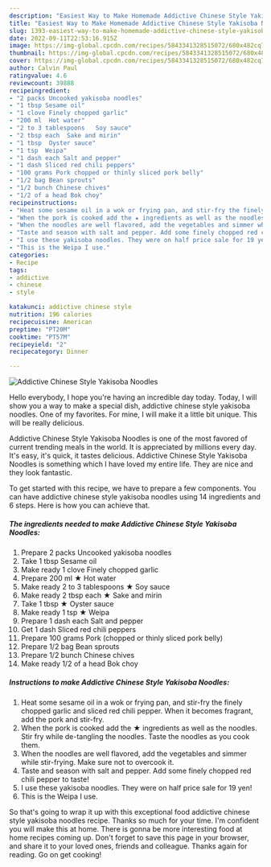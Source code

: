 ```yaml
---
description: "Easiest Way to Make Homemade Addictive Chinese Style Yakisoba Noodles"
title: "Easiest Way to Make Homemade Addictive Chinese Style Yakisoba Noodles"
slug: 1393-easiest-way-to-make-homemade-addictive-chinese-style-yakisoba-noodles
date: 2022-09-11T22:53:16.915Z
image: https://img-global.cpcdn.com/recipes/5843341328515072/680x482cq70/addictive-chinese-style-yakisoba-noodles-recipe-main-photo.jpg
thumbnail: https://img-global.cpcdn.com/recipes/5843341328515072/680x482cq70/addictive-chinese-style-yakisoba-noodles-recipe-main-photo.jpg
cover: https://img-global.cpcdn.com/recipes/5843341328515072/680x482cq70/addictive-chinese-style-yakisoba-noodles-recipe-main-photo.jpg
author: Calvin Paul
ratingvalue: 4.6
reviewcount: 39888
recipeingredient:
- "2 packs Uncooked yakisoba noodles"
- "1 tbsp Sesame oil"
- "1 clove Finely chopped garlic"
- "200 ml  Hot water"
- "2 to 3 tablespoons   Soy sauce"
- "2 tbsp each  Sake and mirin"
- "1 tbsp  Oyster sauce"
- "1 tsp  Weipa"
- "1 dash each Salt and pepper"
- "1 dash Sliced red chili peppers"
- "100 grams Pork chopped or thinly sliced pork belly"
- "1/2 bag Bean sprouts"
- "1/2 bunch Chinese chives"
- "1/2 of a head Bok choy"
recipeinstructions:
- "Heat some sesame oil in a wok or frying pan, and stir-fry the finely chopped garlic and sliced red chili pepper. When it becomes fragrant, add the pork and stir-fry."
- "When the pork is cooked add the ★ ingredients as well as the noodles. Stir fry while de-tangling the noodles. Taste the noodles as you cook them."
- "When the noodles are well flavored, add the vegetables and simmer while stir-frying. Make sure not to overcook it."
- "Taste and season with salt and pepper. Add some finely chopped red chili pepper to taste!"
- "I use these yakisoba noodles. They were on half price sale for 19 yen!"
- "This is the Weipa I use."
categories:
- Recipe
tags:
- addictive
- chinese
- style

katakunci: addictive chinese style 
nutrition: 196 calories
recipecuisine: American
preptime: "PT20M"
cooktime: "PT57M"
recipeyield: "2"
recipecategory: Dinner

---
```



![Addictive Chinese Style Yakisoba Noodles](https://img-global.cpcdn.com/recipes/5843341328515072/680x482cq70/addictive-chinese-style-yakisoba-noodles-recipe-main-photo.jpg)

Hello everybody, I hope you're having an incredible day today. Today, I will show you a way to make a special dish, addictive chinese style yakisoba noodles. One of my favorites. For mine, I will make it a little bit unique. This will be really delicious.



Addictive Chinese Style Yakisoba Noodles is one of the most favored of current trending meals in the world. It is appreciated by millions every day. It's easy, it's quick, it tastes delicious. Addictive Chinese Style Yakisoba Noodles is something which I have loved my entire life. They are nice and they look fantastic.


To get started with this recipe, we have to prepare a few components. You can have addictive chinese style yakisoba noodles using 14 ingredients and 6 steps. Here is how you can achieve that.

<!--inarticleads1-->

##### The ingredients needed to make Addictive Chinese Style Yakisoba Noodles:

1. Prepare 2 packs Uncooked yakisoba noodles
1. Take 1 tbsp Sesame oil
1. Make ready 1 clove Finely chopped garlic
1. Prepare 200 ml ★ Hot water
1. Make ready 2 to 3 tablespoons  ★ Soy sauce
1. Make ready 2 tbsp each ★ Sake and mirin
1. Take 1 tbsp ★ Oyster sauce
1. Make ready 1 tsp ★ Weipa
1. Prepare 1 dash each Salt and pepper
1. Get 1 dash Sliced red chili peppers
1. Prepare 100 grams Pork (chopped or thinly sliced pork belly)
1. Prepare 1/2 bag Bean sprouts
1. Prepare 1/2 bunch Chinese chives
1. Make ready 1/2 of a head Bok choy




<!--inarticleads2-->

##### Instructions to make Addictive Chinese Style Yakisoba Noodles:

1. Heat some sesame oil in a wok or frying pan, and stir-fry the finely chopped garlic and sliced red chili pepper. When it becomes fragrant, add the pork and stir-fry.
1. When the pork is cooked add the ★ ingredients as well as the noodles. Stir fry while de-tangling the noodles. Taste the noodles as you cook them.
1. When the noodles are well flavored, add the vegetables and simmer while stir-frying. Make sure not to overcook it.
1. Taste and season with salt and pepper. Add some finely chopped red chili pepper to taste!
1. I use these yakisoba noodles. They were on half price sale for 19 yen!
1. This is the Weipa I use.




So that's going to wrap it up with this exceptional food addictive chinese style yakisoba noodles recipe. Thanks so much for your time. I'm confident you will make this at home. There is gonna be more interesting food at home recipes coming up. Don't forget to save this page in your browser, and share it to your loved ones, friends and colleague. Thanks again for reading. Go on get cooking!
